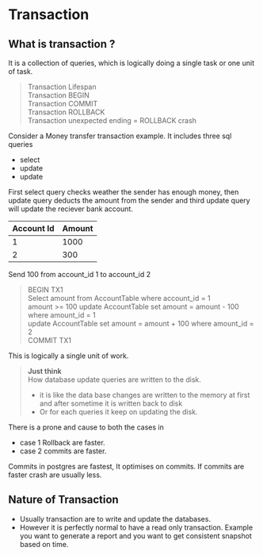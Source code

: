 # Transaction

## What is transaction ?

It is a collection of queries, which is logically doing a single task or one unit of task. 

> Transaction Lifespan \
> Transaction BEGIN \
> Transaction COMMIT \
> Transaction ROLLBACK \
> Transaction unexpected ending = ROLLBACK crash

Consider a Money transfer transaction example. It includes three sql queries
- select
- update 
- update

First select query checks weather the sender has enough money, then update query deducts the amount from the sender and third update query will update the reciever bank account.

| Account Id | Amount |
|------------|--------|
| 1 | 1000
| 2 |  300

Send 100 from account_id 1 to account_id 2
> BEGIN TX1 \
> Select amount from AccountTable where account_id = 1 \
> amount >= 100
> update AccountTable set amount = amount - 100 where amount_id = 1\
> update AccountTable set amount = amount + 100 where amount_id = 2 \
> COMMIT TX1

This is logically a single unit of work.

> <b>Just think </b>\
> How database update queries are written to the disk.
> - it is like the data base changes are written to the memory at first and after sometime it is written back to disk
> - Or for each queries it keep on updating the disk.

There is a prone and cause to both the cases in 
- case 1 Rollback are faster.
- case 2 commits are faster.

Commits in postgres are fastest, It optimises on commits. If commits are faster crash are usually less.

## Nature of Transaction
- Usually transaction are to write and update the databases.
- However it is perfectly normal to have a read only transaction.
Example you want to generate a report and you want to get consistent snapshot based on time.

